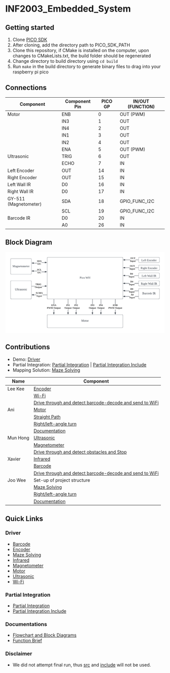 # INF2003_Embedded_System

## Getting started
1) Clone [PICO SDK](https://github.com/raspberrypi/pico-sdk)
2) After cloning, add the directory path to PICO_SDK_PATH
3) Clone this repository, if CMake is installed on the computer, upon changes to CMakeLists.txt, the build folder should be regenerated
4) Change directory to build directory using `cd build`
5) Run `make` in the build directory to generate binary files to drag into your raspberry pi pico


## Connections
| Component               | Component Pin | PICO GP | IN/OUT (FUNCTION)   |
|-------------------------|---------------|---------|---------------------|
| Motor                   | ENB           | 0       | OUT (PWM)           |
|                         | IN3           | 1       | OUT                 |
|                         | IN4           | 2       | OUT                 |
|                         | IN1           | 3       | OUT                 |
|                         | IN2           | 4       | OUT                 |
|                         | ENA           | 5       | OUT (PWM)           |
| Ultrasonic              | TRIG          | 6       | OUT                 |
|                         | ECHO          | 7       | IN                  |
| Left Encoder            | OUT           | 14      | IN                  |
| Right Encoder           | OUT           | 15      | IN                  |
| Left Wall IR            | D0            | 16      | IN                  |
| Right Wall IR           | D0            | 17      | IN                  |
| GY-511 (Magnetometer)   | SDA           | 18      | GPIO_FUNC_I2C       |
|                         | SCL           | 19      | GPIO_FUNC_I2C       |
| Barcode IR              | D0            | 20      | IN                  |
|                         | A0            | 26      | IN                  |


## Block Diagram
![overall_block](images/overall_block.png)


## Contributions
  - Demo: [Driver](driver)
  - Partial Integration: [Partial Integration](partial_integration) | [Partial Integration Include](partial_integration_include)
  - Mapping Solution: [Maze Solving](driver/maze_solving)

| Name       | Component                                                                       |
|------------|---------------------------------------------------------------------------------|
| Lee Kee    | [Encoder](driver/encoder)                                                       |
|            | [Wi-Fi](driver/wifi)                                                            |
|            | [Drive through and detect barcode-decode and send to WiFi](partial_integration) |
| Ani        | [Motor](driver/motor)                                                           |
|            | [Straight Path](partial_integration)                                            |
|            | [Right/left-angle turn](partial_integration)                                    |
|            | [Documentation](images)                                                         |
| Mun Hong   | [Ultrasonic](driver/ultrasonic)                                                 |
|            | [Magnetometer](driver/magnetometer)                                             |
|            | [Drive through and detect obstacles and Stop](partial_integration)              |
| Xavier     | [Infrared](driver/irline)                                                       |
|            | [Barcode](driver/barcode)                                                       |
|            | [Drive through and detect barcode-decode and send to WiFi](partial_integration) |
| Joo Wee    | Set-up of project structure                                                     |
|            | [Maze Solving](driver/maze_solving)                                             |
|            | [Right/left-angle turn](partial_integration)                                    |
|            | [Documentation](images)                                                         |


## Quick Links
### Driver
  - [Barcode](driver/barcode)
  - [Encoder](driver/encoder)
  - [Maze Solving](driver/maze_solving)
  - [Infrared](driver/irline)
  - [Magnetometer](driver/magnetometer)
  - [Motor](driver/motor)
  - [Ultrasonic](driver/ultrasonic)
  - [Wi-Fi](driver/wifi)

### Partial Integration
  - [Partial Integration](partial_integration)
  - [Partial Integration Include](partial_integration_include)

### Documentations
  - [Flowchart and Block Diagrams](images)
  - [Function Brief](documentation)

### Disclaimer
  - We did not attempt final run, thus [src](src) and [include](include) will not be used.
